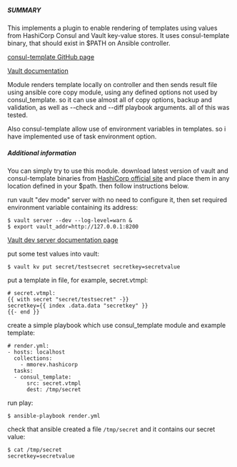##### SUMMARY
This implements a plugin to enable rendering of templates using values from HashiCorp Consul and Vault key-value stores.
It uses consul-template binary, that should exist in $PATH on Ansible controller.

[consul-template GitHub page](https://github.com/hashicorp/consul-template)

[Vault documentation](https://www.vaultproject.io/docs/what-is-vault/index.html)

Module renders template locally on controller and then sends result file using ansible core copy module, using any defined options not used by consul_template. so it can use almost all of copy options, backup and validation, as well as --check and --diff playbook arguments. all of this was tested.

Also consul-template allow use of environment variables in templates. so i have implemented use of task environment option.

##### Additional information
You can simply try to use this module. download latest version of vault and consul-template binaries from [HashiCorp official site](https://releases.hashicorp.com/) and place them in any location defined in your $path. then follow instructions below.

run vault "dev mode" server with no need to configure it, then set required environment variable containing its address:
```
$ vault server --dev --log-level=warn &
$ export vault_addr=http://127.0.0.1:8200
```
[Vault dev server documentation page](https://www.vaultproject.io/docs/concepts/dev-server.html)

put some test values into vault:
```
$ vault kv put secret/testsecret secretkey=secretvalue
```

put a template in file, for example, secret.vtmpl:
```
# secret.vtmpl:
{{ with secret "secret/testsecret" -}}
secretkey={{ index .data.data "secretkey" }}
{{- end }}
```

create a simple playbook which use consul_template module and example template:
```
# render.yml:
- hosts: localhost
  collections:
    - mmorev.hashicorp
  tasks:
  - consul_template:
      src: secret.vtmpl
      dest: /tmp/secret
```

run play:
```
$ ansible-playbook render.yml
```

check that ansible created a file `/tmp/secret` and it contains our secret value:
```
$ cat /tmp/secret 
secretkey=secretvalue
```

